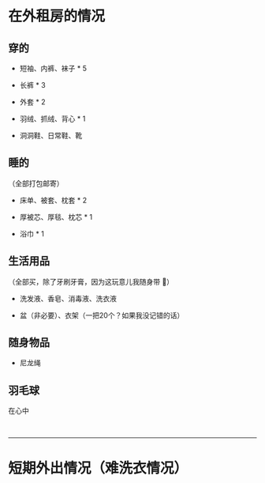 # 在外租房的情况

## 穿的

* 短袖、内裤、袜子 * 5

* 长裤 * 3

* 外套 * 2

* 羽绒、抓绒、背心 * 1

* 洞洞鞋、日常鞋、靴

## 睡的

（全部打包邮寄）

* 床单、被套、枕套 * 2

* 厚被芯、厚毯、枕芯 * 1

* 浴巾 * 1

## 生活用品

（全部买，除了牙刷牙膏，因为这玩意儿我随身带 😬）

* 洗发液、香皂、消毒液、洗衣液

* 盆（非必要）、衣架（一把20个？如果我没记错的话）

## 随身物品

* 尼龙绳

## 羽毛球

在心中

<br>

---

# 短期外出情况（难洗衣情况）